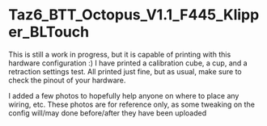 # Taz6_BTT_Octopus_V1.1_F445_Klipper_BLTouch

This is still a work in progress, but it is capable of printing with this hardware configuration :)
I have printed a calibration cube, a cup, and a retraction settings test.  All printed just fine, but as usual, make sure to check the pinout of your hardware. 

I added a few photos to hopefully help anyone on where to place any wiring, etc.  These photos are for reference only, as some tweaking on the config will/may done before/after they have been uploaded

